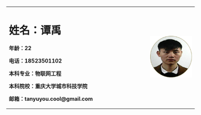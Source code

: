 <table border="0">
<tr>
  <td width="75%">
    <h1>姓名：谭禹</h1>
    <p><b>年龄：22</b></p>
    <p><b>电话：18523501102</b></p>
    <p><b>本科专业：物联网工程</b></p>
    <p><b>本科院校：重庆大学城市科技学院</b></p>
    <p><b>邮箱：tanyuyou.cool@gmail.com</b></p>
    </td>
  <td width="25%">
    <img src="picture/gerenzhao.jpg" width="100%">
    </td>
  </tr>
</table>
